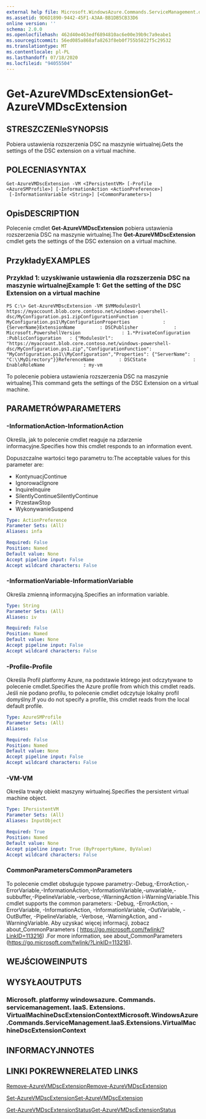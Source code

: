```yaml
---
external help file: Microsoft.WindowsAzure.Commands.ServiceManagement.dll-Help.xml
ms.assetid: 9D6D1890-9442-45F1-A3AA-BB1DB5CB33D6
online version: ''
schema: 2.0.0
ms.openlocfilehash: 462d40e463edf6894810ac6e00e39b9c7a9eabe1
ms.sourcegitcommit: 56ed085a868afa8263f8eb0f755b5822f5c29532
ms.translationtype: MT
ms.contentlocale: pl-PL
ms.lasthandoff: 07/18/2020
ms.locfileid: "94055504"
---
```

# <span data-ttu-id="4cbfc-101">Get-AzureVMDscExtension</span><span class="sxs-lookup"><span data-stu-id="4cbfc-101">Get-AzureVMDscExtension</span></span>

## <span data-ttu-id="4cbfc-102">STRESZCZENIe</span><span class="sxs-lookup"><span data-stu-id="4cbfc-102">SYNOPSIS</span></span>
<span data-ttu-id="4cbfc-103">Pobiera ustawienia rozszerzenia DSC na maszynie wirtualnej.</span><span class="sxs-lookup"><span data-stu-id="4cbfc-103">Gets the settings of the DSC extension on a virtual machine.</span></span>

## <span data-ttu-id="4cbfc-104">POLECENIA</span><span class="sxs-lookup"><span data-stu-id="4cbfc-104">SYNTAX</span></span>

```
Get-AzureVMDscExtension -VM <IPersistentVM> [-Profile <AzureSMProfile>] [-InformationAction <ActionPreference>]
 [-InformationVariable <String>] [<CommonParameters>]
```

## <span data-ttu-id="4cbfc-105">Opis</span><span class="sxs-lookup"><span data-stu-id="4cbfc-105">DESCRIPTION</span></span>
<span data-ttu-id="4cbfc-106">Polecenie cmdlet **Get-AzureVMDscExtension** pobiera ustawienia rozszerzenia DSC na maszynie wirtualnej.</span><span class="sxs-lookup"><span data-stu-id="4cbfc-106">The **Get-AzureVMDscExtension** cmdlet gets the settings of the DSC extension on a virtual machine.</span></span>

## <span data-ttu-id="4cbfc-107">Przykłady</span><span class="sxs-lookup"><span data-stu-id="4cbfc-107">EXAMPLES</span></span>

### <span data-ttu-id="4cbfc-108">Przykład 1: uzyskiwanie ustawienia dla rozszerzenia DSC na maszynie wirtualnej</span><span class="sxs-lookup"><span data-stu-id="4cbfc-108">Example 1: Get the setting of the DSC Extension on a virtual machine</span></span>
```
PS C:\> Get-AzureVMDscExtension -VM $VMModulesUrl
https://myaccount.blob.core.contoso.net/windows-powershell-dsc/MyConfiguration.ps1.zipConfigurationFunction : MyConfiguration.ps1\MyConfigurationProperties            : {ServerName}ExtensionName         : DSCPublisher             : Microsoft.PowershellVersion               : 1.*PrivateConfiguration  :PublicConfiguration   : {"ModulesUrl": "https://myaccount.blob.core.contoso.net/windows-powershell-dsc/MyConfiguration.ps1.zip","ConfigurationFunction": "MyConfiguration.ps1\\MyConfiguration","Properties": {"ServerName": "C:\\MyDirectory"}}ReferenceName         : DSCState                 : EnableRoleName              : my-vm
```

<span data-ttu-id="4cbfc-109">To polecenie pobiera ustawienia rozszerzenia DSC na maszynie wirtualnej.</span><span class="sxs-lookup"><span data-stu-id="4cbfc-109">This command gets the settings of the DSC Extension on a virtual machine.</span></span>

## <span data-ttu-id="4cbfc-110">PARAMETRÓW</span><span class="sxs-lookup"><span data-stu-id="4cbfc-110">PARAMETERS</span></span>

### <span data-ttu-id="4cbfc-111">-InformationAction</span><span class="sxs-lookup"><span data-stu-id="4cbfc-111">-InformationAction</span></span>
<span data-ttu-id="4cbfc-112">Określa, jak to polecenie cmdlet reaguje na zdarzenie informacyjne.</span><span class="sxs-lookup"><span data-stu-id="4cbfc-112">Specifies how this cmdlet responds to an information event.</span></span>

<span data-ttu-id="4cbfc-113">Dopuszczalne wartości tego parametru to:</span><span class="sxs-lookup"><span data-stu-id="4cbfc-113">The acceptable values for this parameter are:</span></span>

- <span data-ttu-id="4cbfc-114">Kontynuacj</span><span class="sxs-lookup"><span data-stu-id="4cbfc-114">Continue</span></span>
- <span data-ttu-id="4cbfc-115">Ignorować</span><span class="sxs-lookup"><span data-stu-id="4cbfc-115">Ignore</span></span>
- <span data-ttu-id="4cbfc-116">Inquire</span><span class="sxs-lookup"><span data-stu-id="4cbfc-116">Inquire</span></span>
- <span data-ttu-id="4cbfc-117">SilentlyContinue</span><span class="sxs-lookup"><span data-stu-id="4cbfc-117">SilentlyContinue</span></span>
- <span data-ttu-id="4cbfc-118">Przestaw</span><span class="sxs-lookup"><span data-stu-id="4cbfc-118">Stop</span></span>
- <span data-ttu-id="4cbfc-119">Wykonywanie</span><span class="sxs-lookup"><span data-stu-id="4cbfc-119">Suspend</span></span>

```yaml
Type: ActionPreference
Parameter Sets: (All)
Aliases: infa

Required: False
Position: Named
Default value: None
Accept pipeline input: False
Accept wildcard characters: False
```

### <span data-ttu-id="4cbfc-120">-InformationVariable</span><span class="sxs-lookup"><span data-stu-id="4cbfc-120">-InformationVariable</span></span>
<span data-ttu-id="4cbfc-121">Określa zmienną informacyjną.</span><span class="sxs-lookup"><span data-stu-id="4cbfc-121">Specifies an information variable.</span></span>

```yaml
Type: String
Parameter Sets: (All)
Aliases: iv

Required: False
Position: Named
Default value: None
Accept pipeline input: False
Accept wildcard characters: False
```

### <span data-ttu-id="4cbfc-122">-Profile</span><span class="sxs-lookup"><span data-stu-id="4cbfc-122">-Profile</span></span>
<span data-ttu-id="4cbfc-123">Określa Profil platformy Azure, na podstawie którego jest odczytywane to polecenie cmdlet.</span><span class="sxs-lookup"><span data-stu-id="4cbfc-123">Specifies the Azure profile from which this cmdlet reads.</span></span>
<span data-ttu-id="4cbfc-124">Jeśli nie podano profilu, to polecenie cmdlet odczytuje lokalny profil domyślny.</span><span class="sxs-lookup"><span data-stu-id="4cbfc-124">If you do not specify a profile, this cmdlet reads from the local default profile.</span></span>

```yaml
Type: AzureSMProfile
Parameter Sets: (All)
Aliases: 

Required: False
Position: Named
Default value: None
Accept pipeline input: False
Accept wildcard characters: False
```

### <span data-ttu-id="4cbfc-125">-VM</span><span class="sxs-lookup"><span data-stu-id="4cbfc-125">-VM</span></span>
<span data-ttu-id="4cbfc-126">Określa trwały obiekt maszyny wirtualnej.</span><span class="sxs-lookup"><span data-stu-id="4cbfc-126">Specifies the persistent virtual machine object.</span></span>

```yaml
Type: IPersistentVM
Parameter Sets: (All)
Aliases: InputObject

Required: True
Position: Named
Default value: None
Accept pipeline input: True (ByPropertyName, ByValue)
Accept wildcard characters: False
```

### <span data-ttu-id="4cbfc-127">CommonParameters</span><span class="sxs-lookup"><span data-stu-id="4cbfc-127">CommonParameters</span></span>
<span data-ttu-id="4cbfc-128">To polecenie cmdlet obsługuje typowe parametry:-Debug,-ErrorAction,-ErrorVariable,-InformationAction,-InformationVariable,-unvariable,-subbuffer,-PipelineVariable,-verbose,-WarningAction i-WarningVariable.</span><span class="sxs-lookup"><span data-stu-id="4cbfc-128">This cmdlet supports the common parameters: -Debug, -ErrorAction, -ErrorVariable, -InformationAction, -InformationVariable, -OutVariable, -OutBuffer, -PipelineVariable, -Verbose, -WarningAction, and -WarningVariable.</span></span> <span data-ttu-id="4cbfc-129">Aby uzyskać więcej informacji, zobacz about_CommonParameters ( https://go.microsoft.com/fwlink/?LinkID=113216) .</span><span class="sxs-lookup"><span data-stu-id="4cbfc-129">For more information, see about_CommonParameters (https://go.microsoft.com/fwlink/?LinkID=113216).</span></span>

## <span data-ttu-id="4cbfc-130">WEJŚCIOWE</span><span class="sxs-lookup"><span data-stu-id="4cbfc-130">INPUTS</span></span>

## <span data-ttu-id="4cbfc-131">WYSYŁA</span><span class="sxs-lookup"><span data-stu-id="4cbfc-131">OUTPUTS</span></span>

### <span data-ttu-id="4cbfc-132">Microsoft. platformy windowsazure. Commands. servicemanagement. IaaS. Extensions. VirtualMachineDscExtensionContext</span><span class="sxs-lookup"><span data-stu-id="4cbfc-132">Microsoft.WindowsAzure.Commands.ServiceManagement.IaaS.Extensions.VirtualMachineDscExtensionContext</span></span>

## <span data-ttu-id="4cbfc-133">INFORMACYJN</span><span class="sxs-lookup"><span data-stu-id="4cbfc-133">NOTES</span></span>

## <span data-ttu-id="4cbfc-134">LINKI POKREWNE</span><span class="sxs-lookup"><span data-stu-id="4cbfc-134">RELATED LINKS</span></span>

[<span data-ttu-id="4cbfc-135">Remove-AzureVMDscExtension</span><span class="sxs-lookup"><span data-stu-id="4cbfc-135">Remove-AzureVMDscExtension</span></span>](./Remove-AzureVMDscExtension.md)

[<span data-ttu-id="4cbfc-136">Set-AzureVMDscExtension</span><span class="sxs-lookup"><span data-stu-id="4cbfc-136">Set-AzureVMDscExtension</span></span>](./Set-AzureVMDscExtension.md)

[<span data-ttu-id="4cbfc-137">Get-AzureVMDscExtensionStatus</span><span class="sxs-lookup"><span data-stu-id="4cbfc-137">Get-AzureVMDscExtensionStatus</span></span>](./Get-AzureVMDscExtensionStatus.md)


